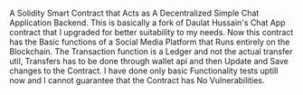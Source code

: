 A Solidity Smart Contract that Acts as A Decentralized Simple Chat Application Backend.
This is basically a fork of Daulat Hussain's Chat App contract that I upgraded for better suitability to my needs.
Now this contract has the Basic functions of a Social Media Platform that Runs entirely on the Blockchain.
The Transaction function is a Ledger and not the actual transfer util, Transfers has to be done through wallet api and then Update and Save changes to the Contract.
I have done only basic Functionality tests uptill now and I cannot guarantee that the Contract has No Vulnerabilities.
